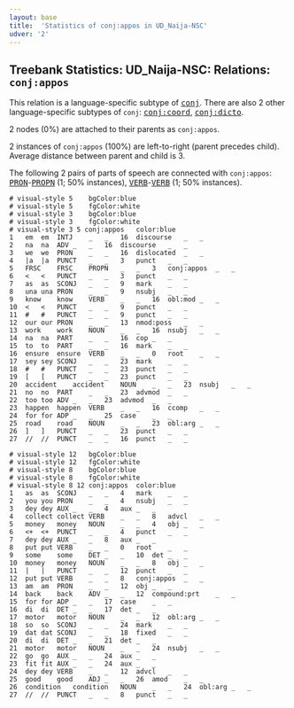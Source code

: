```yaml
---
layout: base
title:  'Statistics of conj:appos in UD_Naija-NSC'
udver: '2'
---
```


## Treebank Statistics: UD_Naija-NSC: Relations: `conj:appos`

This relation is a language-specific subtype of <tt><a href="pcm_nsc-dep-conj.html">conj</a></tt>.
There are also 2 other language-specific subtypes of `conj`: <tt><a href="pcm_nsc-dep-conj-coord.html">conj:coord</a></tt>, <tt><a href="pcm_nsc-dep-conj-dicto.html">conj:dicto</a></tt>.

2 nodes (0%) are attached to their parents as `conj:appos`.

2 instances of `conj:appos` (100%) are left-to-right (parent precedes child).
Average distance between parent and child is 3.

The following 2 pairs of parts of speech are connected with `conj:appos`: <tt><a href="pcm_nsc-pos-PRON.html">PRON</a></tt>-<tt><a href="pcm_nsc-pos-PROPN.html">PROPN</a></tt> (1; 50% instances), <tt><a href="pcm_nsc-pos-VERB.html">VERB</a></tt>-<tt><a href="pcm_nsc-pos-VERB.html">VERB</a></tt> (1; 50% instances).


~~~ conllu
# visual-style 5	bgColor:blue
# visual-style 5	fgColor:white
# visual-style 3	bgColor:blue
# visual-style 3	fgColor:white
# visual-style 3 5 conj:appos	color:blue
1	em	em	INTJ	_	_	16	discourse	_	_
2	na	na	ADV	_	_	16	discourse	_	_
3	we	we	PRON	_	_	16	dislocated	_	_
4	|a	|a	PUNCT	_	_	3	punct	_	_
5	FRSC	FRSC	PROPN	_	_	3	conj:appos	_	_
6	<	<	PUNCT	_	_	3	punct	_	_
7	as	as	SCONJ	_	_	9	mark	_	_
8	una	una	PRON	_	_	9	nsubj	_	_
9	know	know	VERB	_	_	16	obl:mod	_	_
10	<	<	PUNCT	_	_	9	punct	_	_
11	#	#	PUNCT	_	_	9	punct	_	_
12	our	our	PRON	_	_	13	nmod:poss	_	_
13	work	work	NOUN	_	_	16	nsubj	_	_
14	na	na	PART	_	_	16	cop	_	_
15	to	to	PART	_	_	16	mark	_	_
16	ensure	ensure	VERB	_	_	0	root	_	_
17	sey	sey	SCONJ	_	_	23	mark	_	_
18	#	#	PUNCT	_	_	23	punct	_	_
19	[	[	PUNCT	_	_	23	punct	_	_
20	accident	accident	NOUN	_	_	23	nsubj	_	_
21	no	no	PART	_	_	23	advmod	_	_
22	too	too	ADV	_	_	23	advmod	_	_
23	happen	happen	VERB	_	_	16	ccomp	_	_
24	for	for	ADP	_	_	25	case	_	_
25	road	road	NOUN	_	_	23	obl:arg	_	_
26	]	]	PUNCT	_	_	23	punct	_	_
27	//	//	PUNCT	_	_	16	punct	_	_

~~~


~~~ conllu
# visual-style 12	bgColor:blue
# visual-style 12	fgColor:white
# visual-style 8	bgColor:blue
# visual-style 8	fgColor:white
# visual-style 8 12 conj:appos	color:blue
1	as	as	SCONJ	_	_	4	mark	_	_
2	you	you	PRON	_	_	4	nsubj	_	_
3	dey	dey	AUX	_	_	4	aux	_	_
4	collect	collect	VERB	_	_	8	advcl	_	_
5	money	money	NOUN	_	_	4	obj	_	_
6	<+	<+	PUNCT	_	_	4	punct	_	_
7	dey	dey	AUX	_	_	8	aux	_	_
8	put	put	VERB	_	_	0	root	_	_
9	some	some	DET	_	_	10	det	_	_
10	money	money	NOUN	_	_	8	obj	_	_
11	|	|	PUNCT	_	_	12	punct	_	_
12	put	put	VERB	_	_	8	conj:appos	_	_
13	am	am	PRON	_	_	12	obj	_	_
14	back	back	ADV	_	_	12	compound:prt	_	_
15	for	for	ADP	_	_	17	case	_	_
16	di	di	DET	_	_	17	det	_	_
17	motor	motor	NOUN	_	_	12	obl:arg	_	_
18	so	so	SCONJ	_	_	24	mark	_	_
19	dat	dat	SCONJ	_	_	18	fixed	_	_
20	di	di	DET	_	_	21	det	_	_
21	motor	motor	NOUN	_	_	24	nsubj	_	_
22	go	go	AUX	_	_	24	aux	_	_
23	fit	fit	AUX	_	_	24	aux	_	_
24	dey	dey	VERB	_	_	12	advcl	_	_
25	good	good	ADJ	_	_	26	amod	_	_
26	condition	condition	NOUN	_	_	24	obl:arg	_	_
27	//	//	PUNCT	_	_	8	punct	_	_

~~~


